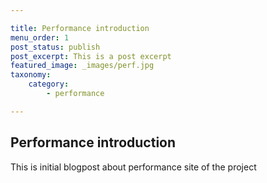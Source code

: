 ```yaml
---

title: Performance introduction
menu_order: 1
post_status: publish
post_excerpt: This is a post excerpt
featured_image: _images/perf.jpg
taxonomy:
    category:
        - performance

---
```


## Performance introduction
This is initial blogpost about performance site of the project